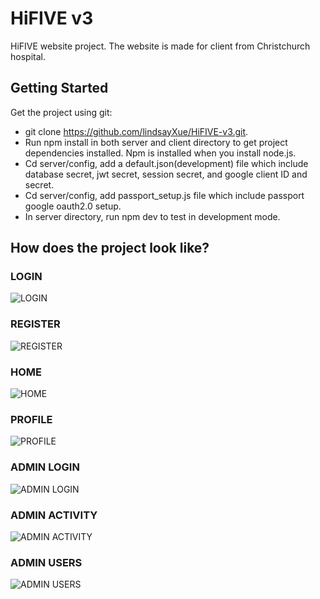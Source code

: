 # HiFIVE v3

HiFIVE website project. The website is made for client from Christchurch hospital.

## Getting Started

Get the project using git:

- git clone https://github.com/lindsayXue/HiFIVE-v3.git.
- Run npm install in both server and client directory to get project dependencies installed. Npm is installed when you install node.js.
- Cd server/config, add a default.json(development) file which include database secret, jwt secret, session secret, and google client ID and secret.
- Cd server/config, add passport_setup.js file which include passport google oauth2.0 setup.
- In server directory, run npm dev to test in development mode.

## How does the project look like?

### LOGIN

![LOGIN](https://drive.google.com/uc?export=view&id=10eWgZ_F7A38K2Alx6A_yYuvm2H5lmL7T)

### REGISTER

![REGISTER](https://drive.google.com/uc?export=view&id=1YCd6no4cF6ipW670cqdASxn3w9b-rnK4)

### HOME

![HOME](https://drive.google.com/uc?export=view&id=1OJE3wOVdlGXwMMVSsA6lglVVtreusLkt)

### PROFILE

![PROFILE](https://drive.google.com/uc?export=view&id=1WCJee48mEgtbHf1zVRKCqRfmqh2Bcr64)

### ADMIN LOGIN

![ADMIN LOGIN](https://drive.google.com/uc?export=view&id=1m3-4_s3tNzyF2F3M_WBs5Cp5ppla_ree)

### ADMIN ACTIVITY

![ADMIN ACTIVITY](https://drive.google.com/uc?export=view&id=1R50IiRYQVigKc_Vl-BzzBn3Jmbe-NHnS)

### ADMIN USERS

![ADMIN USERS](https://drive.google.com/uc?export=view&id=1cViEhp8tB95h21F1UX7RNpl8GohAFl2f)
